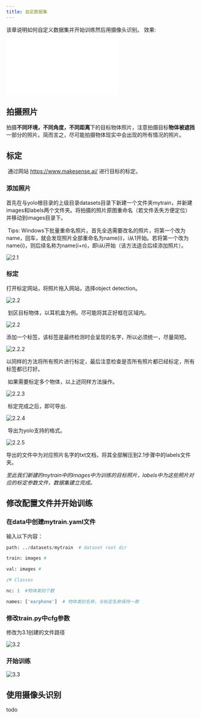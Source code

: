```yaml
---
title: 自定数据集
---
```



该章说明如何自定义数据集并开始训练然后用摄像头识别。
效果:

<div class="bilibili">
    <iframe src="//player.bilibili.com/player.html?aid=463827422&bvid=BV1yL411g7su&cid=433017095&page=1&high_quality=1" 
    scrolling="no" border="0" frameborder="no" framespacing="0" allowfullscreen="true"> </iframe>
</div>

## 拍摄照片

​	拍摄**不同环境，不同角度，不同距离**下的目标物体照片，注意拍摄目标**物体被遮挡**一部分的照片。简而言之，尽可能拍摄物体现实中会出现的所有情况的照片。

## 标定

​	通过网站 https://www.makesense.ai/ 进行目标的标定。

###  添加照片

​	首先在与yolo根目录的上级目录datasets目录下新建一个文件夹mytrain，并新建images和labels两个文件夹。将拍摄的照片原图重命名（若文件丢失方便定位）并移动到images目录下。

​	Tips: Windows下批量重命名照片。首先全选需要改名的照片，将第一个改为name，回车，就会发现照片全部重命名为name(i)，i从1开始。若将第一个改为name(i)，则后续名称为name(i+n)，即i从i开始（该方法适合后续添加照片）。

![2.1](img/yolo/2.creatnew/2.1.png)

### 标定

打开标定网站，将照片拖入网站，选择object detection。

![2.2](img/yolo/2.creatnew/2.2.0.png)

​	划区目标物体，以耳机盒为例。尽可能将其正好框在区域内。

![2.2](img/yolo/2.creatnew/2.2.1.png)

​	添加一个标签，该标签是最终检测时会呈现的名字，所以必须统一，尽量简短。

![2.2.2](img/yolo/2.creatnew/2.2.2.png)

​	以同样的方法将所有照片进行标定，最后注意检查是否所有照片都已经标定，所有标签都已打好。

​	如果需要标定多个物体，以上述同样方法操作。

![2.2.3](img/yolo/2.creatnew/2.2.3.png)

​	标定完成之后，即可导出.

![2.2.4](img/yolo/2.creatnew/2.2.4.png)

​	导出为yolo支持的格式。

![2.2.5](img/yolo/2.creatnew/2.2.5.png)

​	导出的文件中为对应照片名字的txt文档，将其全部解压到2.1步骤中的labels文件夹。	

​	*至此我们新建的mytrain中的images中为训练的目标照片，labels中为这些照片对应的标定参数文件，数据集建立完成。*

## 修改配置文件并开始训练

### 在data中创建mytrain.yaml文件

输入以下内容：

```python
path: ../datasets/mytrain  # dataset root dir

train: images # 

val: images # 

/# Classes

nc: 1  #物体类别个数

names: ['earphone']  # 物体类别名称，与标定名称保持一致
```

### 修改train.py中cfg参数

修改为3.1创建的文件路径

![3.2](img/yolo/2.creatnew/3.2.png)

### 开始训练

![3.3](img/yolo/2.creatnew/3.3.png)

## 使用摄像头识别

todo

